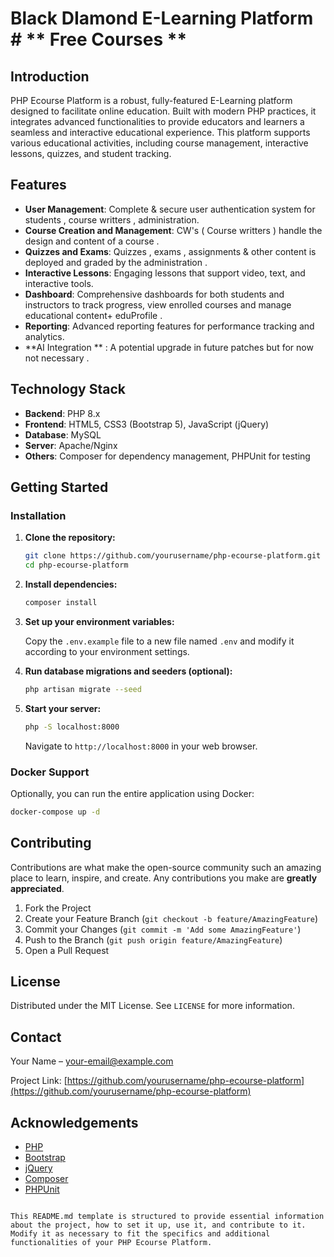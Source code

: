 
# Black DIamond E-Learning Platform # ** Free Courses **

## Introduction

PHP Ecourse Platform is a robust, fully-featured E-Learning platform designed to facilitate online education. Built with modern PHP practices, it integrates advanced functionalities to provide educators and learners a seamless and interactive educational experience. This platform supports various educational activities, including course management, interactive lessons, quizzes, and student tracking.

## Features

- **User Management**: Complete & secure user authentication system for students , course writters , administration.
- **Course Creation and Management**: CW's ( Course writters ) handle the design and content of a course . 
- **Quizzes and Exams**: Quizzes , exams , assignments & other content is deployed and graded by the administration .
- **Interactive Lessons**: Engaging lessons that support video, text, and interactive tools.
- **Dashboard**: Comprehensive dashboards for both students and instructors to track progress, view enrolled courses and manage educational content+ eduProfile .
- **Reporting**: Advanced reporting features for performance tracking and analytics.
- **AI Integration ** : A potential upgrade in future patches but for now not necessary .

## Technology Stack

- **Backend**: PHP 8.x
- **Frontend**: HTML5, CSS3 (Bootstrap 5), JavaScript (jQuery)
- **Database**: MySQL
- **Server**: Apache/Nginx
- **Others**: Composer for dependency management, PHPUnit for testing

## Getting Started



### Installation

1. **Clone the repository:**

   ```bash
   git clone https://github.com/yourusername/php-ecourse-platform.git
   cd php-ecourse-platform
   ```

2. **Install dependencies:**

   ```bash
   composer install
   ```

3. **Set up your environment variables:**

   Copy the `.env.example` file to a new file named `.env` and modify it according to your environment settings.

4. **Run database migrations and seeders (optional):**

   ```bash
   php artisan migrate --seed
   ```

5. **Start your server:**

   ```bash
   php -S localhost:8000
   ```

   Navigate to `http://localhost:8000` in your web browser.

### Docker Support

Optionally, you can run the entire application using Docker:

```bash
docker-compose up -d
```

## Contributing

Contributions are what make the open-source community such an amazing place to learn, inspire, and create. Any contributions you make are **greatly appreciated**.

1. Fork the Project
2. Create your Feature Branch (`git checkout -b feature/AmazingFeature`)
3. Commit your Changes (`git commit -m 'Add some AmazingFeature'`)
4. Push to the Branch (`git push origin feature/AmazingFeature`)
5. Open a Pull Request

## License

Distributed under the MIT License. See `LICENSE` for more information.

## Contact

Your Name – [your-email@example.com](mailto:your-email@example.com)

Project Link: [https://github.com/yourusername/php-ecourse-platform](https://github.com/yourusername/php-ecourse-platform)

## Acknowledgements

- [PHP](https://www.php.net/)
- [Bootstrap](https://getbootstrap.com/)
- [jQuery](https://jquery.com/)
- [Composer](https://getcomposer.org/)
- [PHPUnit](https://phpunit.de/)
```

This README.md template is structured to provide essential information about the project, how to set it up, use it, and contribute to it. Modify it as necessary to fit the specifics and additional functionalities of your PHP Ecourse Platform.
